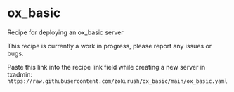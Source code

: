 # ox_basic

Recipe for deploying an ox_basic server

This recipe is currently a work in progress, please report any issues or bugs.

Paste this link into the recipe link field while creating a new server in txadmin:
`https://raw.githubusercontent.com/zokurush/ox_basic/main/ox_basic.yaml`
